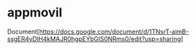 # appmovil

Document[https://docs.google.com/document/d/1TNsrT-aimB-ssgER4yDlH4kMAJR0hgpEYbGIS0NRms0/edit?usp=sharing]
